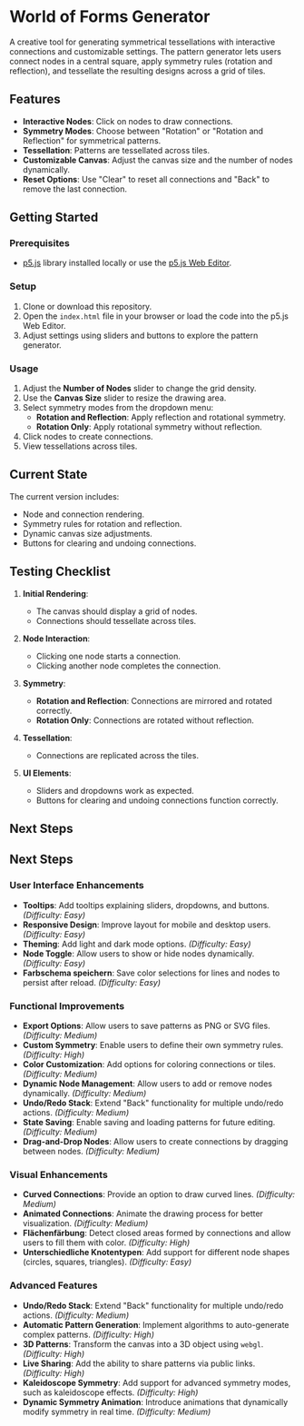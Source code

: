 # World of Forms Generator

A creative tool for generating symmetrical tessellations with interactive connections and customizable settings. The pattern generator lets users connect nodes in a central square, apply symmetry rules (rotation and reflection), and tessellate the resulting designs across a grid of tiles.

## Features

- **Interactive Nodes**: Click on nodes to draw connections.
- **Symmetry Modes**: Choose between "Rotation" or "Rotation and Reflection" for symmetrical patterns.
- **Tessellation**: Patterns are tessellated across tiles.
- **Customizable Canvas**: Adjust the canvas size and the number of nodes dynamically.
- **Reset Options**: Use "Clear" to reset all connections and "Back" to remove the last connection.

## Getting Started

### Prerequisites
- [p5.js](https://p5js.org/) library installed locally or use the [p5.js Web Editor](https://editor.p5js.org/).

### Setup
1. Clone or download this repository.
2. Open the `index.html` file in your browser or load the code into the p5.js Web Editor.
3. Adjust settings using sliders and buttons to explore the pattern generator.

### Usage
1. Adjust the **Number of Nodes** slider to change the grid density.
2. Use the **Canvas Size** slider to resize the drawing area.
3. Select symmetry modes from the dropdown menu:
   - **Rotation and Reflection**: Apply reflection and rotational symmetry.
   - **Rotation Only**: Apply rotational symmetry without reflection.
4. Click nodes to create connections.
5. View tessellations across tiles.

## Current State

The current version includes:
- Node and connection rendering.
- Symmetry rules for rotation and reflection.
- Dynamic canvas size adjustments.
- Buttons for clearing and undoing connections.

## Testing Checklist

1. **Initial Rendering**:
   - The canvas should display a grid of nodes.
   - Connections should tessellate across tiles.

2. **Node Interaction**:
   - Clicking one node starts a connection.
   - Clicking another node completes the connection.

3. **Symmetry**:
   - **Rotation and Reflection**: Connections are mirrored and rotated correctly.
   - **Rotation Only**: Connections are rotated without reflection.

4. **Tessellation**:
   - Connections are replicated across the tiles.

5. **UI Elements**:
   - Sliders and dropdowns work as expected.
   - Buttons for clearing and undoing connections function correctly.

## Next Steps

## Next Steps

### User Interface Enhancements
- **Tooltips**: Add tooltips explaining sliders, dropdowns, and buttons. *(Difficulty: Easy)*
- **Responsive Design**: Improve layout for mobile and desktop users. *(Difficulty: Easy)*
- **Theming**: Add light and dark mode options. *(Difficulty: Easy)*
- **Node Toggle**: Allow users to show or hide nodes dynamically. *(Difficulty: Easy)*
- **Farbschema speichern**: Save color selections for lines and nodes to persist after reload. *(Difficulty: Easy)*

### Functional Improvements
- **Export Options**: Allow users to save patterns as PNG or SVG files. *(Difficulty: Medium)*
- **Custom Symmetry**: Enable users to define their own symmetry rules. *(Difficulty: High)*
- **Color Customization**: Add options for coloring connections or tiles. *(Difficulty: Medium)*
- **Dynamic Node Management**: Allow users to add or remove nodes dynamically. *(Difficulty: Medium)*
- **Undo/Redo Stack**: Extend "Back" functionality for multiple undo/redo actions. *(Difficulty: Medium)*
- **State Saving**: Enable saving and loading patterns for future editing. *(Difficulty: Medium)*
- **Drag-and-Drop Nodes**: Allow users to create connections by dragging between nodes. *(Difficulty: Medium)*

### Visual Enhancements
- **Curved Connections**: Provide an option to draw curved lines. *(Difficulty: Medium)*
- **Animated Connections**: Animate the drawing process for better visualization. *(Difficulty: Medium)*
- **Flächenfärbung**: Detect closed areas formed by connections and allow users to fill them with color. *(Difficulty: High)*
- **Unterschiedliche Knotentypen**: Add support for different node shapes (circles, squares, triangles). *(Difficulty: Easy)*

### Advanced Features
- **Undo/Redo Stack**: Extend "Back" functionality for multiple undo/redo actions. *(Difficulty: Medium)*
- **Automatic Pattern Generation**: Implement algorithms to auto-generate complex patterns. *(Difficulty: High)*
- **3D Patterns**: Transform the canvas into a 3D object using `webgl`. *(Difficulty: High)*
- **Live Sharing**: Add the ability to share patterns via public links. *(Difficulty: High)*
- **Kaleidoscope Symmetry**: Add support for advanced symmetry modes, such as kaleidoscope effects. *(Difficulty: High)*
- **Dynamic Symmetry Animation**: Introduce animations that dynamically modify symmetry in real time. *(Difficulty: Medium)*


